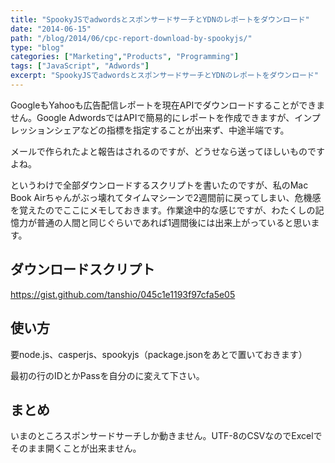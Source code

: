 ```yaml
---
title: "SpookyJSでadwordsとスポンサードサーチとYDNのレポートをダウンロード"
date: "2014-06-15"
path: "/blog/2014/06/cpc-report-download-by-spookyjs/"
type: "blog"
categories: ["Marketing","Products", "Programming"]
tags: ["JavaScript", "Adwords"]
excerpt: "SpookyJSでadwordsとスポンサードサーチとYDNのレポートをダウンロード"
---
```


GoogleもYahooも広告配信レポートを現在APIでダウンロードすることができません。Google AdwordsではAPIで簡易的にレポートを作成できますが、インプレッションシェアなどの指標を指定することが出来ず、中途半端です。

メールで作られたよと報告はされるのですが、どうせなら送ってほしいものですよね。

というわけで全部ダウンロードするスクリプトを書いたのですが、私のMac Book Airちゃんがぶっ壊れてタイムマシーンで2週間前に戻ってしまい、危機感を覚えたのでここにメモしておきます。作業途中的な感じですが、わたくしの記憶力が普通の人間と同じぐらいであれば1週間後には出来上がっていると思います。

## ダウンロードスクリプト

<script src="https://gist.github.com/tanshio/045c1e1193f97cfa5e05.js"></script>

https://gist.github.com/tanshio/045c1e1193f97cfa5e05

## 使い方

要node.js、casperjs、spookyjs（package.jsonをあとで置いておきます）

最初の行のIDとかPassを自分のに変えて下さい。

## まとめ
いまのところスポンサードサーチしか動きません。UTF-8のCSVなのでExcelでそのまま開くことが出来ません。
